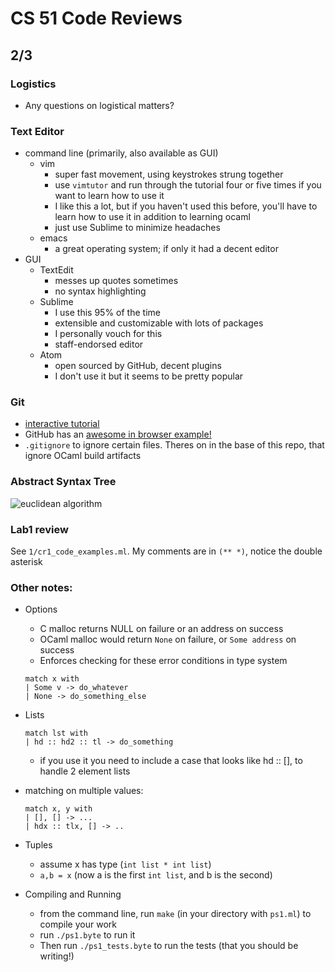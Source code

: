 # CS 51 Code Reviews

## 2/3

### Logistics
- Any questions on logistical matters?

### Text Editor
- command line (primarily, also available as GUI)
  - vim
    - super fast movement, using keystrokes strung together
    - use `vimtutor` and run through the tutorial four or five times if you want to learn how to use it
    - I like this a lot, but if you haven't used this before, you'll have to learn how to use it in addition to learning ocaml
    - just use Sublime to minimize headaches
  - emacs
    - a great operating system; if only it had a decent editor
- GUI
  - TextEdit
    - messes up quotes sometimes
    - no syntax highlighting
  - Sublime
    - I use this 95% of the time
    - extensible and customizable with lots of packages
    - I personally vouch for this
    - staff-endorsed editor
  - Atom
    - open sourced by GitHub, decent plugins
    - I don't use it but it seems to be pretty popular

### Git
- [interactive tutorial](https://bitbucket.org/leeek/cs51-git-tutorial)
- GitHub has an
  [awesome in browser example!](https://try.github.io/levels/1/challenges/1)
- `.gitignore` to ignore certain files. Theres on in the base of this repo,
  that ignore OCaml build artifacts

### Abstract Syntax Tree

![euclidean algorithm](https://upload.wikimedia.org/wikipedia/commons/thumb/c/c7/Abstract_syntax_tree_for_Euclidean_algorithm.svg/1147px-Abstract_syntax_tree_for_Euclidean_algorithm.svg.png)

### Lab1 review
See `1/cr1_code_examples.ml`. My comments are in `(** *)`,
notice the double asterisk

### Other notes:
- Options
  - C malloc returns NULL on failure or an address on success
  - OCaml malloc would return `None` on failure, or `Some address` on success
  - Enforces checking for these error conditions in type system
  ```
  match x with
  | Some v -> do_whatever
  | None -> do_something_else
  ```
- Lists

  ```
  match lst with
  | hd :: hd2 :: tl -> do_something
  ```
  - if you use it you need to include a case that looks like hd :: [],
    to handle 2 element lists
- matching on multiple values:

  ```
  match x, y with
  | [], [] -> ...
  | hdx :: tlx, [] -> ..
  ```
- Tuples
  - assume x has type (`int list * int list`)
  - `a,b = x` (now a is the first `int list`, and b is the second)
- Compiling and Running
  - from the command line, run `make` (in your directory with `ps1.ml`)
    to compile your work
  - run `./ps1.byte` to run it
  - Then run `./ps1_tests.byte` to run the tests (that you should be writing!)
